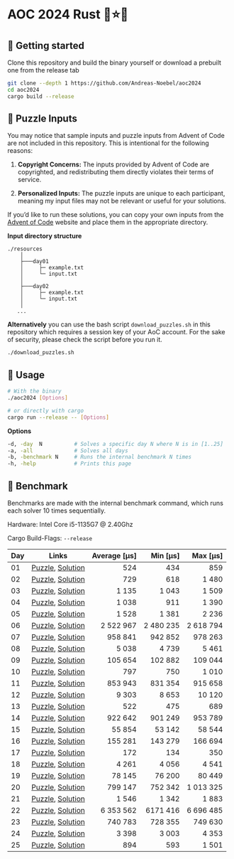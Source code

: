 # AOC 2024 Rust 🦀⭐🎄

## 🚀 Getting started

Clone this repository and build the binary yourself or download a prebuilt one from the release tab

``` bash
git clone --depth 1 https://github.com/Andreas-Noebel/aoc2024
cd aoc2024
cargo build --release  
```

## 🧩 Puzzle Inputs

You may notice that sample inputs and puzzle inputs from Advent of Code are not included in this repository. This is
intentional for the following reasons:

1. **Copyright Concerns:** The inputs provided by Advent of Code are copyrighted, and redistributing them directly
   violates their terms of service.

2. **Personalized Inputs:** The puzzle inputs are unique to each participant, meaning my input files may not be relevant
   or useful for your solutions.

If you’d like to run these solutions, you can copy your own inputs from
the [Advent of Code](https://adventofcode.com/2024/) website and place them in the appropriate directory.

**Input directory structure**

```
./resources
    │
    ├───day01
    │     ├─ example.txt
    │     └─ input.txt
    │
    ├───day02
    │     ├─ example.txt
    │     └─ input.txt
    │
   ...
```

**Alternatively** you can use the bash script `download_puzzles.sh` in this repository which requires a session key of
your AoC account. For the sake of security, please check the script before you run it.

``` bash
./download_puzzles.sh
```

## 📖 Usage

``` bash
# With the binary
./aoc2024 [Options]

# or directly with cargo
cargo run --release -- [Options]
```

**Options**

``` bash
-d, -day  N          # Solves a specific day N where N is in [1..25] 
-a, -all             # Solves all days
-b, -benchmark N     # Runs the internal benchmark N times
-h, -help            # Prints this page      
```

## 🐌 Benchmark

Benchmarks are made with the internal benchmark command, which runs each solver 10 times sequentially.

Hardware: Intel Core i5-1135G7 @ 2.40Ghz

Cargo Build-Flags: `--release`

| Day | Links                                                                                | Average [µs] |  Min [µs] |  Max [µs] |
|-----|--------------------------------------------------------------------------------------|-------------:|----------:|----------:|
| 01  | [Puzzle](https://adventofcode.com/2024/day/1), [Solution](./src/solutions/day01.rs)  |          524 |       434 |       859 |
| 02  | [Puzzle](https://adventofcode.com/2024/day/2), [Solution](./src/solutions/day02.rs)  |          729 |       618 |     1 480 |
| 03  | [Puzzle](https://adventofcode.com/2024/day/3), [Solution](./src/solutions/day03.rs)  |        1 135 |     1 043 |     1 509 |
| 04  | [Puzzle](https://adventofcode.com/2024/day/4), [Solution](./src/solutions/day04.rs)  |        1 038 |       911 |     1 390 |
| 05  | [Puzzle](https://adventofcode.com/2024/day/5), [Solution](./src/solutions/day05.rs)  |        1 528 |     1 381 |     2 236 |
| 06  | [Puzzle](https://adventofcode.com/2024/day/6), [Solution](./src/solutions/day06.rs)  |    2 522 967 | 2 480 235 | 2 618 794 |
| 07  | [Puzzle](https://adventofcode.com/2024/day/7), [Solution](./src/solutions/day06.rs)  |      958 841 |   942 852 |   978 263 |
| 08  | [Puzzle](https://adventofcode.com/2024/day/8), [Solution](./src/solutions/day08.rs)  |        5 038 |     4 739 |     5 461 |
| 09  | [Puzzle](https://adventofcode.com/2024/day/9), [Solution](./src/solutions/day09.rs)  |      105 654 |   102 882 |   109 044 |
| 10  | [Puzzle](https://adventofcode.com/2024/day/10), [Solution](./src/solutions/day10.rs) |          797 |       750 |     1 010 |
| 11  | [Puzzle](https://adventofcode.com/2024/day/11), [Solution](./src/solutions/day11.rs) |      853 943 |   831 354 |   915 658 |
| 12  | [Puzzle](https://adventofcode.com/2024/day/12), [Solution](./src/solutions/day12.rs) |        9 303 |     8 653 |    10 120 |
| 13  | [Puzzle](https://adventofcode.com/2024/day/13), [Solution](./src/solutions/day13.rs) |          522 |       475 |       689 |
| 14  | [Puzzle](https://adventofcode.com/2024/day/14), [Solution](./src/solutions/day14.rs) |      922 642 |   901 249 |   953 789 |
| 15  | [Puzzle](https://adventofcode.com/2024/day/15), [Solution](./src/solutions/day15.rs) |       55 854 |    53 142 |    58 544 |
| 16  | [Puzzle](https://adventofcode.com/2024/day/16), [Solution](./src/solutions/day16.rs) |      155 281 |   143 279 |   166 694 |
| 17  | [Puzzle](https://adventofcode.com/2024/day/17), [Solution](./src/solutions/day17.rs) |          172 |       134 |       350 |
| 18  | [Puzzle](https://adventofcode.com/2024/day/18), [Solution](./src/solutions/day18.rs) |        4 261 |     4 056 |     4 541 |
| 19  | [Puzzle](https://adventofcode.com/2024/day/19), [Solution](./src/solutions/day19.rs) |       78 145 |    76 200 |    80 449 |
| 20  | [Puzzle](https://adventofcode.com/2024/day/20), [Solution](./src/solutions/day20.rs) |      799 147 |   752 342 | 1 013 325 |
| 21  | [Puzzle](https://adventofcode.com/2024/day/21), [Solution](./src/solutions/day21.rs) |        1 546 |     1 342 |     1 883 |
| 22  | [Puzzle](https://adventofcode.com/2024/day/22), [Solution](./src/solutions/day22.rs) |    6 353 562 |  6171 416 | 6 696 485 |
| 23  | [Puzzle](https://adventofcode.com/2024/day/23), [Solution](./src/solutions/day23.rs) |      740 783 |   728 355 |   749 630 |
| 24  | [Puzzle](https://adventofcode.com/2024/day/24), [Solution](./src/solutions/day24.rs) |        3 398 |     3 003 |     4 353 |
| 25  | [Puzzle](https://adventofcode.com/2024/day/25), [Solution](./src/solutions/day25.rs) |          894 |       593 |     1 501 |

